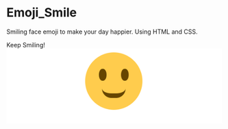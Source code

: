# Emoji_Smile
Smiling face emoji to make your day happier. 
Using HTML and CSS.

Keep Smiling!
<img src="https://github.com/Divya-mariyam/Emoji_Smile/blob/master/smile.png">
